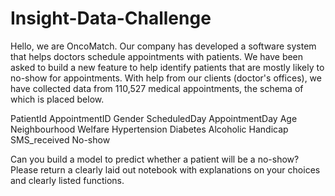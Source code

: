 # Insight-Data-Challenge

Hello, we are OncoMatch. Our company has developed a software system that helps doctors schedule appointments with patients. We have been asked to build a new feature to help identify patients that are mostly likely to no-show for appointments. With help from our clients (doctor's offices), we have collected data from 110,527 medical appointments, the schema of which is placed below.

PatientId
AppointmentID
Gender
ScheduledDay
AppointmentDay
Age
Neighbourhood
Welfare
Hypertension
Diabetes
Alcoholic
Handicap
SMS_received
No-show

Can you build a model to predict whether a patient will be a no-show? Please return a clearly laid out notebook with explanations on your choices and clearly listed functions.